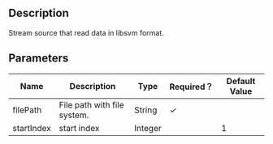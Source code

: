 ## Description
Stream source that read data in libsvm format.

## Parameters
| Name | Description | Type | Required？ | Default Value |
| --- | --- | --- | --- | --- |
| filePath | File path with file system. | String | ✓ |  |
| startIndex | start index | Integer |  | 1 |


